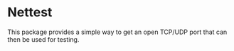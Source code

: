 # Nettest

This package provides a simple way to get an open TCP/UDP port that can then be used for testing.
